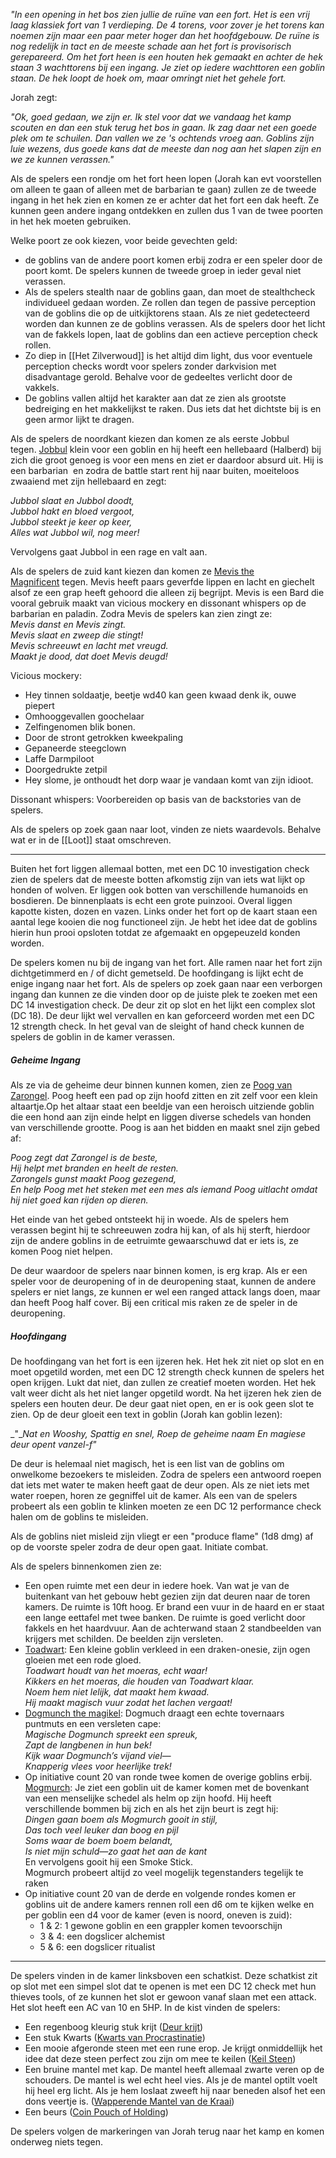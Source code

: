 _"In een opening in het bos zien jullie de ruïne van een fort. Het is een vrij laag klassiek fort van 1 verdieping. De 4 torens, voor zover je het torens kan noemen zijn maar een paar meter hoger dan het hoofdgebouw. De_ _ruïne_ _is nog redelijk in tact en de meeste schade aan het fort is provisorisch gerepareerd. Om het fort heen is een houten hek gemaakt en achter de hek staan 3 wachttorens bij een ingang. Je ziet op iedere wachttoren een goblin staan. De hek loopt de hoek om, maar omringt niet het gehele fort._ 

Jorah zegt:

_"Ok, goed gedaan, we zijn er. Ik stel voor dat we vandaag het kamp scouten en dan een stuk terug het bos in gaan. Ik zag daar net een goede plek om te schuilen. Dan vallen we ze 's ochtends vroeg aan. Goblins zijn luie wezens, dus goede kans dat de meeste dan nog aan het slapen zijn en we ze kunnen verassen."_

Als de spelers een rondje om het fort heen lopen (Jorah kan evt voorstellen om alleen te gaan of alleen met de barbarian te gaan) zullen ze de tweede ingang in het hek zien en komen ze er achter dat het fort een dak heeft. Ze kunnen geen andere ingang ontdekken en zullen dus 1 van de twee poorten in het hek moeten gebruiken.

Welke poort ze ook kiezen, voor beide gevechten geld:

- de goblins van de andere poort komen erbij zodra er een speler door de poort komt. De spelers kunnen de tweede groep in ieder geval niet verassen.
- Als de spelers stealth naar de goblins gaan, dan moet de stealthcheck individueel gedaan worden. Ze rollen dan tegen de passive perception van de goblins die op de uitkijktorens staan. Als ze niet gedetecteerd worden dan kunnen ze de goblins verassen. Als de spelers door het licht van de fakkels lopen, laat de goblins dan een actieve perception check rollen.
- Zo diep in [[Het Zilverwoud]] is het altijd dim light, dus voor eventuele perception checks wordt voor spelers zonder darkvision met disadvantage gerold. Behalve voor de gedeeltes verlicht door de vakkels.
- De goblins vallen altijd het karakter aan dat ze zien als grootste bedreiging en het makkelijkst te raken. Dus iets dat het dichtste bij is en geen armor lijkt te dragen.

Als de spelers de noordkant kiezen dan komen ze als eerste Jobbul tegen. [Jobbul](https://www.dndbeyond.com/monsters/4297257-jobbul) klein voor een goblin en hij heeft een hellebaard (Halberd) bij zich die groot genoeg is voor een mens en ziet er daardoor absurd uit. Hij is een barbarian  en zodra de battle start rent hij naar buiten, moeiteloos zwaaiend met zijn hellebaard en zegt:

_Jubbol slaat en Jubbol doodt,  
Jubbol hakt en bloed vergoot,  
Jubbol steekt je keer op keer,  
Alles wat Jubbol wil, nog meer!_

Vervolgens gaat Jubbol in een rage en valt aan.

Als de spelers de zuid kant kiezen dan komen ze [Mevis the Magnificent](https://www.dndbeyond.com/monsters/4297298-mevis-the-magnificent) tegen. Mevis heeft paars geverfde lippen en lacht en giechelt alsof ze een grap heeft gehoord die alleen zij begrijpt. Mevis is een Bard die vooral gebruik maakt van vicious mockery en dissonant whispers op de barbarian en paladin. Zodra Mevis de spelers kan zien zingt ze:  
_Mevis danst en Mevis zingt.  
Mevis slaat en zweep die stingt!  
Mevis schreeuwt en lacht met vreugd.  
Maakt je dood, dat doet Mevis deugd!_

Vicious mockery:

- Hey tinnen soldaatje, beetje wd40 kan geen kwaad denk ik, ouwe piepert
- Omhooggevallen goochelaar
- Zelfingenomen blik bonen.
- Door de stront getrokken kweekpaling
- Gepaneerde steegclown
- Laffe Darmpiloot
- Doorgedrukte zetpil
- Hey slome, je onthoudt het dorp waar je vandaan komt van zijn idioot.

Dissonant whispers: Voorbereiden op basis van de backstories van de spelers.

Als de spelers op zoek gaan naar loot, vinden ze niets waardevols. Behalve wat er in de [[Loot]] staat omschreven.  

---

Buiten het fort liggen allemaal botten, met een DC 10 investigation check zien de spelers dat de meeste botten afkomstig zijn van iets wat lijkt op honden of wolven. Er liggen ook botten van verschillende humanoids en bosdieren. De binnenplaats is echt een grote puinzooi. Overal liggen kapotte kisten, dozen en vazen. Links onder het fort op de kaart staan een aantal lege kooien die nog functioneel zijn. Je hebt het idee dat de goblins hierin hun prooi opsloten totdat ze afgemaakt en opgepeuzeld konden worden.  

De spelers komen nu bij de ingang van het fort. Alle ramen naar het fort zijn dichtgetimmerd en / of dicht gemetseld. De hoofdingang is lijkt echt de enige ingang naar het fort. Als de spelers op zoek gaan naar een verborgen ingang dan kunnen ze die vinden door op de juiste plek te zoeken met een DC 14 investigation check. De deur zit op slot en het lijkt een complex slot (DC 18). De deur lijkt wel vervallen en kan geforceerd worden met een DC 12 strength check. In het geval van de sleight of hand check kunnen de spelers de goblin in de kamer verassen.

##### Geheime Ingang

Als ze via de geheime deur binnen kunnen komen, zien ze [Poog van Zarongel](https://www.dndbeyond.com/monsters/4297228-poog-of-zarongel). Poog heeft een pad op zijn hoofd zitten en zit zelf voor een klein altaartje.Op het altaar staat een beeldje van een heroisch uitziende goblin die een hond aan zijn einde helpt en liggen diverse schedels van honden van verschillende grootte. Poog is aan het bidden en maakt snel zijn gebed af:

_Poog zegt dat Zarongel is de beste,  
Hij helpt met branden en heelt de resten.  
Zarongels gunst maakt Poog gezegend,  
En help Poog met het steken met een mes als iemand Poog uitlacht omdat hij niet goed kan rijden op dieren._

Het einde van het gebed ontsteekt hij in woede. Als de spelers hem verassen begint hij te schreeuwen zodra hij kan, of als hij sterft, hierdoor zijn de andere goblins in de eetruimte gewaarschuwd dat er iets is, ze komen Poog niet helpen.

De deur waardoor de spelers naar binnen komen, is erg krap. Als er een speler voor de deuropening of in de deuropening staat, kunnen de andere spelers er niet langs, ze kunnen er wel een ranged attack langs doen, maar dan heeft Poog half cover. Bij een critical mis raken ze de speler in de deuropening.   

##### Hoofdingang

De hoofdingang van het fort is een ijzeren hek. Het hek zit niet op slot en en moet opgetild worden, met een DC 12 strength check kunnen de spelers het open krijgen. Lukt dat niet, dan zullen ze creatief moeten worden. Het hek valt weer dicht als het niet langer opgetild wordt. Na het ijzeren hek zien de spelers een houten deur. De deur gaat niet open, en er is ook geen slot te zien. Op de deur gloeit een text in goblin (Jorah kan goblin lezen):

_"__Nat en Wooshy, Spattig en snel, Roep de geheime naam En magiese deur opent vanzel-f"_

De deur is helemaal niet magisch, het is een list van de goblins om onwelkome bezoekers te misleiden. Zodra de spelers een antwoord roepen dat iets met water te maken heeft gaat de deur open. Als ze niet iets met water roepen, horen ze gegniffel uit de kamer. Als een van de spelers probeert als een goblin te klinken moeten ze een DC 12 performance check halen om de goblins te misleiden.

Als de goblins niet misleid zijn vliegt er een "produce flame" (1d8 dmg) af op de voorste speler zodra de deur open gaat. Initiate combat.

Als de spelers binnenkomen zien ze:

- Een open ruimte met een deur in iedere hoek. Van wat je van de buitenkant van het gebouw hebt gezien zijn dat deuren naar de toren kamers. De ruimte is 10ft hoog. Er brand een vuur in de haard en er staat een lange eettafel met twee banken. De ruimte is goed verlicht door fakkels en het haardvuur. Aan de achterwand staan 2 standbeelden van krijgers met schilden. De beelden zijn versleten.
- [Toadwart](https://www.dndbeyond.com/monsters/4297377-toadwart): Een kleine goblin verkleed in een draken-onesie, zijn ogen gloeien met een rode gloed.  
    _Toadwart houdt van het moeras, echt waar!  
    Kikkers en het moeras, die houden van Toadwart klaar.  
    Noem hem niet lelijk, dat maakt hem kwaad.  
    Hij maakt magisch vuur zodat het lachen vergaat!_
- [Dogmunch the magikel](https://www.dndbeyond.com/monsters/4285513-dogmunch-the-magical): Dogmuch draagt een echte tovernaars puntmuts en een versleten cape:  
    _Magische Dogmunch spreekt een spreuk,  
    Zapt de langbenen in hun bek!  
    Kijk waar Dogmunch’s vijand viel—  
    Knapperig vlees voor heerlijke trek!_
- Op initiative count 20 van ronde twee komen de overige goblins erbij.  
    [Mogmurch](https://www.dndbeyond.com/monsters/4285543-mogmurch): Je ziet een goblin uit de kamer komen met de bovenkant van een menselijke schedel als helm op zijn hoofd. Hij heeft verschillende bommen bij zich en als het zijn beurt is zegt hij:  
    _Dingen gaan boem als Mogmurch gooit in stijl,_  
    _Das toch veel leuker dan boog en pijl_  
    _Soms waar de boem boem belandt,_  
    _Is niet mijn schuld—zo gaat het aan de kant_  
    En vervolgens gooit hij een Smoke Stick.  
    Mogmurch probeert altijd zo veel mogelijk tegenstanders tegelijk te raken
- Op initiative count 20 van de derde en volgende rondes komen er goblins uit de andere kamers rennen roll een d6 om te kijken welke en per goblin een d4 voor de kamer (even is noord, oneven is zuid):
    - 1 & 2: 1 gewone goblin en een grappler komen tevoorschijn
    - 3 & 4: een dogslicer alchemist
    - 5 & 6: een dogslicer ritualist

  

---

De spelers vinden in de kamer linksboven een schatkist. Deze schatkist zit op slot met een simpel slot dat te openen is met een DC 12 check met hun thieves tools, of ze kunnen het slot er gewoon vanaf slaan met een attack. Het slot heeft een AC van 10 en 5HP. In de kist vinden de spelers:

- Een regenboog kleurig stuk krijt ([Deur krijt](https://www.dndbeyond.com/homebrew/creations/view?entityTypeId=112130694&id=8906356))
- Een stuk Kwarts ([Kwarts van Procrastinatie](https://www.dndbeyond.com/homebrew/creations/view?entityTypeId=112130694&id=8906217))
- Een mooie afgeronde steen met een rune erop. Je krijgt onmiddellijk het idee dat deze steen perfect zou zijn om mee te keilen ([Keil Steen](https://www.dndbeyond.com/homebrew/creations/view?entityTypeId=112130694&id=8905977))
- Een bruine mantel met kap. De mantel heeft allemaal zwarte veren op de schouders. De mantel is wel echt heel vies. Als je de mantel optilt voelt hij heel erg licht. Als je hem loslaat zweeft hij naar beneden alsof het een dons veertje is. ([Wapperende Mantel van de Kraai](https://www.dndbeyond.com/homebrew/creations/view?entityTypeId=112130694&id=8906232))
- Een beurs ([Coin Pouch of Holding](https://www.dndbeyond.com/homebrew/creations/view?entityTypeId=112130694&id=2618315))

De spelers volgen de markeringen van Jorah terug naar het kamp en komen onderweg niets tegen.